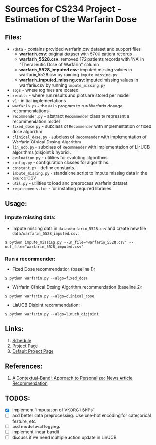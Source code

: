 # Sources for CS234 Project - Estimation of the Warfarin Dose

## Files:

- `/data` - contains provided warfarin.csv dataset and support files
    - **warfarin.csv**: original dataset with 5700 patient records
    - **warfarin_5528.csv**: removed 172 patients records with 'NA' in "Therapeutic Dose of Warfarin" column 
    - **warfarin_5528_imputed.csv**: imputed missing values in warfarin_5528.csv by running `impute_missing.py`
    - **warfarin_imputed_missing.csv**: imputed missing values in warfarin.csv by running `impute_missing.py`
- `logs` - where log files are located
- `results` - where run results and plots are stored per model
- `v1` - initial implementations
- `warfarin.py` - the `main` program to run Warfarin dosage recommendations
- `recommender.py` - abstract `Recommender` class to represent a recommendation model
- `fixed_dose.py` - subclass of `Recommender` with implementation of fixed dose algorithm
- `clinical_dose.py` - subclass of `Recommender` with implementation of Warfarin Clinical Dosing Algorithm
- `lin_ucb.py` - subclass of `Recommender` with implementation of LinUCB algorithms (disjoint & hybrid).
- `evaluation.py` - utilities for evaluting algorithms.
- `config.py` - configuration classes for algorithms.
- `constant.py` - define constants.
- `impute_missing.py` - standalone script to impute missing data in the source CSV
- `util.py` - utilities to load and preprocess warfarin dataset
- `requirements.txt` - for installing required libraries

## Usage:
### Impute missing data:
* Impute missing data in `data/warfarin_5528.csv` and create new file `data/warfarin_5528_imputed.csv`:
```
$ python impute_missing.py --in_file="warfarin_5528.csv" --out_file="warfarin_5528_imputed.csv"
```
### Run a recommender:
* Fixed Dose recommendation (baseline 1):
```
$ python warfarin.py --algo=fixed_dose
```
* Warfarin Clinical Dosing Algorithm recommendation (baseline 2):
```
$ python warfarin.py --algo=clinical_dose
```
* LinUCB Disjoint recommendation:
```
$ python warfarin.py --algo=linucb_disjoint
```

## Links:
  1. [Schedule](https://docs.google.com/document/d/1vIYf-HFQKeuH0-SNvdXx2ylfTErejZMM8p4-wouhuYw/edit?ts=5c69e320)
  2. [Project Page](http://web.stanford.edu/class/cs234/project.html)
  3. [Default Project Page](http://web.stanford.edu/class/cs234/default_project/index.html)

## References:
  1. [A Contextual-Bandit Approach to Personalized News Article Recommendation](https://arxiv.org/abs/1003.0146)

## TODOS:
- [X] implement "Imputation of VKORC1 SNPs"
- [ ] add better data preprocessing. Use one-hot encoding for categorical feature, etc.
- [ ] add model eval logging.
- [ ] implement linear bandit
- [ ] discuss if we need multiple action update in LinUCB